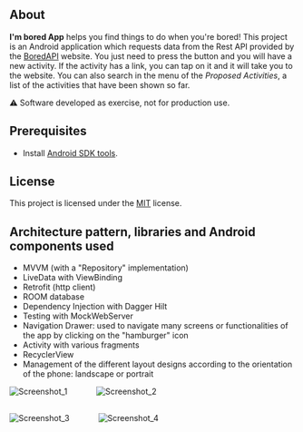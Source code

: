 ## About

**I'm bored App** helps you find things to do when you're bored!
This project is an Android application which requests data from the Rest API provided by
the [BoredAPI](https://www.boredapi.com/api/activity) website. You just need to press the button and
you will have a new activity. If the activity has a link, you can tap on it and it will take you to
the website. You can also search in the menu of the *Proposed Activities*, a list of the activities
that have been shown so far.

⚠️ Software developed as exercise, not for production use.

## Prerequisites

- Install [Android SDK tools](https://developer.android.com/studio/install).

## License

This project is licensed under the [MIT](LICENSE) license.

## Architecture pattern, libraries and Android components used

- MVVM (with a "Repository" implementation)
- LiveData with ViewBinding
- Retrofit (http client)
- ROOM database
- Dependency Injection with Dagger Hilt
- Testing with MockWebServer
- Navigation Drawer: used to navigate many screens or functionalities of the app by clicking on the "hamburger" icon
- Activity with various fragments
- RecyclerView
- Management of the different layout designs according to the orientation of the phone: landscape or portrait

![Screenshot_1](https://user-images.githubusercontent.com/101328677/222126157-a7cb8853-9ebe-4033-9d87-9c688a0e276e.png)&nbsp;&nbsp;&nbsp;&nbsp;&nbsp;&nbsp;&nbsp;&nbsp;&nbsp;&nbsp;&nbsp;&nbsp;
![Screenshot_2](https://user-images.githubusercontent.com/101328677/222126436-777122c0-aa27-4ce1-83af-7b0a155e6e16.png)
##
![Screenshot_3](https://user-images.githubusercontent.com/101328677/222126696-015a01fc-fb40-44dc-a478-f85e80c4a3f7.png)&nbsp;&nbsp;&nbsp;&nbsp;&nbsp;&nbsp;&nbsp;&nbsp;&nbsp;&nbsp;&nbsp;&nbsp;
![Screenshot_4](https://user-images.githubusercontent.com/101328677/222126717-677829fd-75f4-496b-965e-fb90d4f606f4.png)




